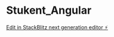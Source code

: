 # Stukent_Angular

[Edit in StackBlitz next generation editor ⚡️](https://stackblitz.com/~/github.com/hecdeveloper/Stukent_Angular)